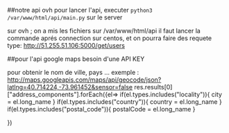 
##notre api ovh
pour lancer l'api, executer `python3 /var/www/html/api/main.py` sur le server 

sur ovh ; on a mis les fichiers sur /var/www/html/api
il faut lancer la commande aprés connection sur centos, et on pourra faire des requete type:
http://51.255.51.106:5000/get/users




##pour l'api google maps
besoin d'une API KEY

pour obtenir le nom de ville, pays ...
exemple : http://maps.googleapis.com/maps/api/geocode/json?latlng=40.714224,-73.961452&sensor=false
res.results[0]["address_components"].forEach({el=>
	if(el.types.includes("locality")){
		city = el.long_name
	}
	if(el.types.includes("country")){
		country = el.long_name
	}
	if(el.types.includes("postal_code")){
		postalCode = el.long_name
	}

})